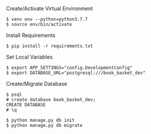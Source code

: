 Create/Activate Virtual Environment
```
$ venv env --python=python3.7.7
$ source env/bin/activate
```

Install Requirements
```
$ pip install -r requirements.txt
```

Set Local Variables
```
$ export APP_SETTINGS="config.DevelopmentConfig"
$ export DATABASE_URL="postgresql:///book_basket_dev"
```

Create/Migrate Database
```
$ psql
# create database book_basket_dev;
CREATE DATABASE
# \q

$ python manage.py db init
$ python manage.py db migrate
```